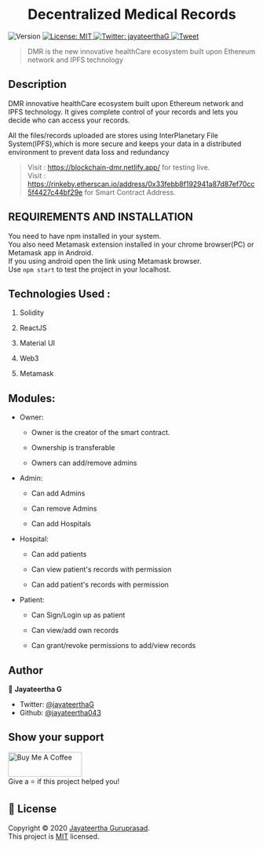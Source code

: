 <h1 align="center">Decentralized Medical Records</h1>
<p>
  <img alt="Version" src="https://img.shields.io/badge/version-1.0.0-blue.svg?cacheSeconds=2592000" />
  <a href="https://github.com/jayateertha043/Decentralized-Medical-Records/blob/master/LICENCE.txt" target="_blank">
    <img alt="License: MIT" src="https://img.shields.io/github/license/jayateertha043/Decentralized-Medical-Records" />
  </a>
  <a href="https://twitter.com/jayateerthaG" target="_blank">
    <img alt="Twitter: jayateerthaG" src="https://img.shields.io/twitter/follow/jayateerthaG.svg?style=social" />
  </a>
  <a href="https://twitter.com/intent/tweet?text=@jayateerthaG%20Found%20a%20great%20project!!!%20View%20on%20Github%20:&url=https%3A%2F%2Fgithub.com%2Fjayateertha043%2FDecentralized-Medical-Records" target="_blank">
  <img alt="Tweet" src="https://img.shields.io/twitter/url?style=social&url=https%3A%2F%2Fgithub.com%2Fjayateertha043%2FDecentralized-Medical-Records" />
  </a>
</p>

>DMR is the new innovative healthCare ecosystem built upon Ethereum network and IPFS technology 

## Description

DMR innovative healthCare ecosystem built upon Ethereum network and IPFS technology.
It gives complete control of your records and lets you decide who can access your records.

All the files/records uploaded are stores using InterPlanetary File System(IPFS),which is more secure and
keeps your data in a distributed environment to prevent data loss and redundancy

>Visit : https://blockchain-dmr.netlify.app/ for testing live.</br>
>Visit : https://rinkeby.etherscan.io/address/0x33febb8f192941a87d87ef70cc5f4427c44bf29e for Smart Contract Address.

## REQUIREMENTS AND INSTALLATION

You need to have npm installed in your system. <br />
You also need Metamask extension installed in your chrome browser(PC) or Metamask app in Android.</br>
If you using android open the link using Metamask browser. </br>
Use <code>npm start</code> to test the project in your localhost.

## Technologies Used :

1. Solidity

2. ReactJS

3. Material UI

4. Web3 

5. Metamask 

## Modules:

* Owner:

	+ Owner is the creator of the smart contract.

	+ Ownership is transferable

	+ Owners can add/remove admins


* Admin:

	+ Can add Admins

	+ Can remove Admins

	+ Can add Hospitals 


* Hospital:

	+ Can add patients

	+ Can view patient's records with permission

	+ Can add patient's records with permission

* Patient:

	+ Can Sign/Login up as patient

	+ Can view/add own records

	+ Can grant/revoke permissions to add/view records

## Author

👤 **Jayateertha G**

* Twitter: [@jayateerthaG](https://twitter.com/jayateerthaG)
* Github: [@jayateertha043](https://github.com/jayateertha043)

## Show your support

<a href="https://www.buymeacoffee.com/en3EoKG7j" target="_blank"><img src="https://cdn.buymeacoffee.com/buttons/default-orange.png" alt="Buy Me A Coffee" height="50px" width="150px" ></a><br />
Give a ⭐️ if this project helped you!

## 📝 License

Copyright © 2020 [Jayateertha Guruprasad](https://github.com/jayateertha043).<br/>
This project is [MIT](https://github.com/jayateertha043/Decentralized-Medical-Records/blob/master/LICENCE.txt) licensed.